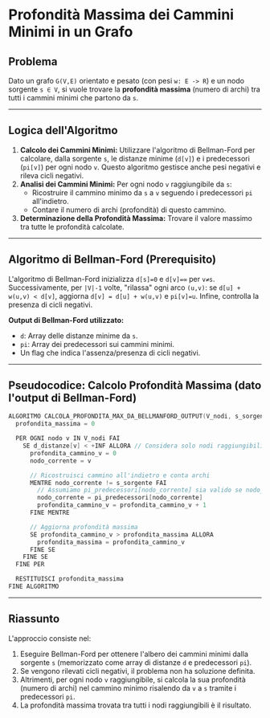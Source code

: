 # Profondità Massima dei Cammini Minimi in un Grafo

## Problema
Dato un grafo `G(V,E)` orientato e pesato (con pesi `w: E -> R`) e un nodo sorgente `s ∈ V`, si vuole trovare la **profondità massima** (numero di archi) tra tutti i cammini minimi che partono da `s`.

---

## Logica dell'Algoritmo

1.  **Calcolo dei Cammini Minimi:** Utilizzare l'algoritmo di Bellman-Ford per calcolare, dalla sorgente `s`, le distanze minime (`d[v]`) e i predecessori (`pi[v]`) per ogni nodo `v`. Questo algoritmo gestisce anche pesi negativi e rileva cicli negativi.
2.  **Analisi dei Cammini Minimi:** Per ogni nodo `v` raggiungibile da `s`:
    *   Ricostruire il cammino minimo da `s` a `v` seguendo i predecessori `pi` all'indietro.
    *   Contare il numero di archi (profondità) di questo cammino.
3.  **Determinazione della Profondità Massima:** Trovare il valore massimo tra tutte le profondità calcolate.

---

## Algoritmo di Bellman-Ford (Prerequisito)

L'algoritmo di Bellman-Ford inizializza `d[s]=0` e `d[v]=∞` per `v≠s`. Successivamente, per `|V|-1` volte, "rilassa" ogni arco `(u,v)`: se `d[u] + w(u,v) < d[v]`, aggiorna `d[v] = d[u] + w(u,v)` e `pi[v]=u`. Infine, controlla la presenza di cicli negativi.

**Output di Bellman-Ford utilizzato:**
*   `d`: Array delle distanze minime da `s`.
*   `pi`: Array dei predecessori sui cammini minimi.
*   Un flag che indica l'assenza/presenza di cicli negativi.

---

## Pseudocodice: Calcolo Profondità Massima (dato l'output di Bellman-Ford)

```c
ALGORITMO CALCOLA_PROFONDITA_MAX_DA_BELLMANFORD_OUTPUT(V_nodi, s_sorgente, d_distanze, pi_predecessori)
  profondita_massima = 0

  PER OGNI nodo v IN V_nodi FAI
    SE d_distanze[v] < +INF ALLORA // Considera solo nodi raggiungibili
      profondita_cammino_v = 0
      nodo_corrente = v

      // Ricostruisci cammino all'indietro e conta archi
      MENTRE nodo_corrente != s_sorgente FAI
        // Assumiamo pi_predecessori[nodo_corrente] sia valido se nodo_corrente != s_sorgente e raggiungibile
        nodo_corrente = pi_predecessori[nodo_corrente] 
        profondita_cammino_v = profondita_cammino_v + 1
      FINE MENTRE

      // Aggiorna profondità massima
      SE profondita_cammino_v > profondita_massima ALLORA
        profondita_massima = profondita_cammino_v
      FINE SE
    FINE SE
  FINE PER

  RESTITUISCI profondita_massima
FINE ALGORITMO
```
---

## Riassunto

L'approccio consiste nel:
1.  Eseguire Bellman-Ford per ottenere l'albero dei cammini minimi dalla sorgente `s` (memorizzato come array di distanze `d` e predecessori `pi`).
2.  Se vengono rilevati cicli negativi, il problema non ha soluzione definita.
3.  Altrimenti, per ogni nodo `v` raggiungibile, si calcola la sua profondità (numero di archi) nel cammino minimo risalendo da `v` a `s` tramite i predecessori `pi`.
4.  La profondità massima trovata tra tutti i nodi raggiungibili è il risultato.
